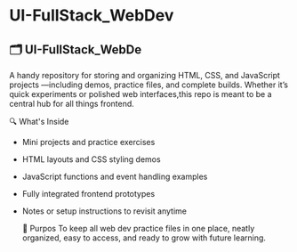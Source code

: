 # UI-FullStack_WebDev
🗂️ UI-FullStack_WebDe
-----------------------
A handy repository for storing and organizing HTML, CSS, and JavaScript projects —including demos, practice files, and complete builds. Whether it’s quick experiments or polished web interfaces,this repo is meant to be a central hub for all things frontend.

🔍 What's Inside
* Mini projects and practice exercises
* HTML layouts and CSS styling demos
* JavaScript functions and event handling examples
* Fully integrated frontend prototypes
* Notes or setup instructions to revisit anytime

  🎯 Purpos
  To keep all web dev practice files in one place,
  neatly organized, easy to access, and ready to grow with future learning.
